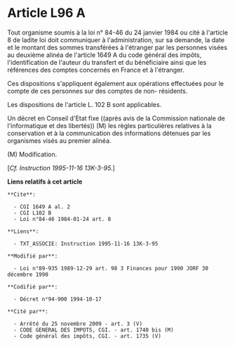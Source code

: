 # Article L96 A

Tout organisme soumis à la loi n° 84-46 du 24 janvier 1984 ou cité à l'article 8 de ladite loi doit communiquer à
l'administration, sur sa demande, la date et le montant des sommes transférées à l'étranger par les personnes visées au
deuxième alinéa de l'article 1649 A du code général des impôts, l'identification de l'auteur du transfert et du bénéficiaire
ainsi que les références des comptes concernés en France et à l'étranger.

Ces dispositions s'appliquent également aux opérations effectuées pour le compte de ces personnes sur des comptes de non-
résidents.

Les dispositions de l'article L. 102 B sont applicables.

Un décret en Conseil d'Etat fixe ((après avis de la Commission nationale de l'informatique et des libertés)) (M) les règles
particulières relatives à la conservation et à la communication des informations détenues par les organismes visés au premier
alinéa.

(M) Modification.

[*Cf. Instruction 1995-11-16 13K-3-95.*]

**Liens relatifs à cet article**

	**Cite**:

	  - CGI 1649 A al. 2
	  - CGI L102 B
	  - Loi n°84-46 1984-01-24 art. 8

	**Liens**:

	  - TXT_ASSOCIE: Instruction 1995-11-16 13K-3-95

	**Modifié par**:

	  - Loi n°89-935 1989-12-29 art. 98 3 Finances pour 1990 JORF 30 décembre 1990

	**Codifié par**:

	  - Décret n°94-900 1994-10-17

	**Cité par**:

	  - Arrêté du 25 novembre 2009 - art. 3 (V)
	  - CODE GENERAL DES IMPOTS, CGI. - art. 1740 bis (M)
	  - Code général des impôts, CGI. - art. 1735 (V)
